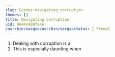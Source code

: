 ```yaml
---
slug: Scenes:navigating_corruption
themes: []
title: Navigating Corruption
uid: 9644c488fe4e
/usr/bin/xargs=/usr/bin/xargs=status: 💬 Prompt
---
```

1. Dealing with corruption is a
2. This is especially daunting when
